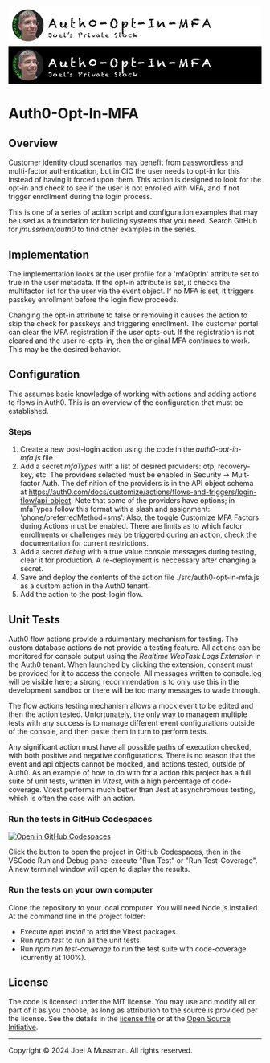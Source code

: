 ![Banner Light](./.assets/banner-auth0-opt-in-mfa-light.png#gh-light-mode-only)
![banner Dark](./.assets/banner-auth0-opt-in-mfa-dark.png#gh-dark-mode-only)

# Auth0-Opt-In-MFA

## Overview

Customer identity cloud scenarios may benefit from passwordless and multi-factor authentication, but in CIC
the user needs to opt-in for this instead of having it forced upon them.
This action is designed to look for the opt-in and check to see if the user is not enrolled with MFA,
and if not trigger enrollment during the login process.

This is one of a series of action script and configuration examples that may be used as a foundation for building
systems that you need.
Search GitHub for *jmussman/auth0* to find other examples in the series.

## Implementation

The implementation looks at the user profile for a 'mfaOptIn' attribute set to true in the user
metadata.
If the opt-in attribute is set, it checks the multifactor list for the user via the event object.
If no MFA is set, it triggers passkey enrollment before the login flow proceeds.

Changing the opt-in attribute to false or removing it causes the action to skip the check for passkeys and
triggering enrollment.
The customer portal can clear the MFA registration if the user opts-out.
If the registration is not cleared and the user re-opts-in, then the original MFA continues to work.
This may be the desired behavior.

## Configuration

This assumes basic knowledge of working with actions and adding actions to flows in Auth0.
This is an overview of the configuration that must be established.

### Steps

1. Create a new post-login action using the code in the *auth0-opt-in-mfa.js* file.
1. Add a secret *mfaTypes* with a list of desired providers: otp, recovery-key, etc.
The providers selected must be enabled in Security -> Mult-factor Auth.
The definition of the providers is in the API object schema at https://auth0.com/docs/customize/actions/flows-and-triggers/login-flow/api-object.
Note that some of the providers have options; in mfaTypes follow this format with a slash and assignment: 'phone/preferredMethod=sms'.
Also, the toggle Customize MFA Factors during Actions must be enabled.
There are limits as to which factor enrollments or challenges may be triggered during an action, check the documentation for current restrictions.
1. Add a secret *debug* with a true value console messages during testing, clear it for production.
A re-deployment is neccessary after changing a secret.
1. Save and deploy the contents of the action file ./src/auth0-opt-in-mfa.js as a custom action in the Auth0 tenant.
1. Add the action to the post-login flow.

## Unit Tests

Auth0 flow actions provide a rduimentary mechanism for testing.
The custom database actions do not provide a testing feature.
All actions can be monitored for console output using the *Realtime WebTask Logs Extension* in the Auth0 tenant.
When launched by clicking the extension, consent must be provided for it to access the console.
All messages written to console.log will be visible here; a strong recommendation is to only use this in the development sandbox or there will be too many
messages to wade through.

The flow actions testing mechanism allows a mock event to be edited and then the action tested.
Unfortunately, the only way to managem multiple tests with any success is to manage different event configurations outside of the console,
and then paste them in turn to perform tests.

Any significant action must have all possible paths of execution checked, with both positive and negative configurations.
There is no reason that the event and api objects cannot be mocked, and actions tested, outside of Auth0.
As an example of how to do with for a action this project has a full suite of unit tests, written in *Vitest*, with a high percentage of code-coverage.
Vitest performs much better than Jest at asynchromous testing, which is often the case with an action.

### Run the tests in GitHub Codespaces

[![Open in GitHub Codespaces](https://github.com/codespaces/badge.svg)](https://github.com/codespaces/new?hide_repo_select=true&ref=main&repo=802659723) 

Click the button to open the project in GitHub Codespaces, then in the VSCode Run and Debug panel execute "Run Test" or "Run Test-Coverage".
A new terminal window will open to display the results.

### Run the tests on your own computer

Clone the repository to your local computer.
You will need Node.js installed.
At the command line in the project folder:

* Execute *npm install* to add the Vitest packages.
* Run *npm test* to run all the unit tests
* Run *npm run test-coverage* to run the test suite with code-coverage (currently at 100%).

## License

The code is licensed under the MIT license. You may use and modify all or part of it as you choose, as long as attribution to the source is provided per the license. See the details in the [license file](./LICENSE.md) or at the [Open Source Initiative](https://opensource.org/licenses/MIT).


<hr>
Copyright © 2024 Joel A Mussman. All rights reserved.